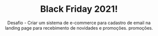 <h1 align='center'> Black Friday 2021!</h1>
<p align = 'center'> Desafio - Criar um sistema de e-commerce para cadastro de email na landing page para recebimento de novidades e promoções.
promoções.</p>
